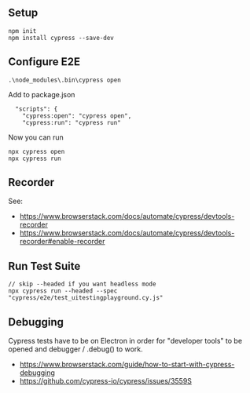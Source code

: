 
## Setup
```
npm init
npm install cypress --save-dev
```

## Configure E2E
```
.\node_modules\.bin\cypress open
```

Add to package.json
```
  "scripts": {
    "cypress:open": "cypress open",
    "cypress:run": "cypress run"
```

Now you can run
```
npx cypress open
npx cypress run
```

## Recorder
See:
* https://www.browserstack.com/docs/automate/cypress/devtools-recorder
* https://www.browserstack.com/docs/automate/cypress/devtools-recorder#enable-recorder

## Run Test Suite
```
// skip --headed if you want headless mode
npx cypress run --headed --spec "cypress/e2e/test_uitestingplayground.cy.js"
```

## Debugging
Cypress tests have to be on Electron in order for "developer tools" to be opened and debugger / .debug() to work. 
* https://www.browserstack.com/guide/how-to-start-with-cypress-debugging
* https://github.com/cypress-io/cypress/issues/3559S